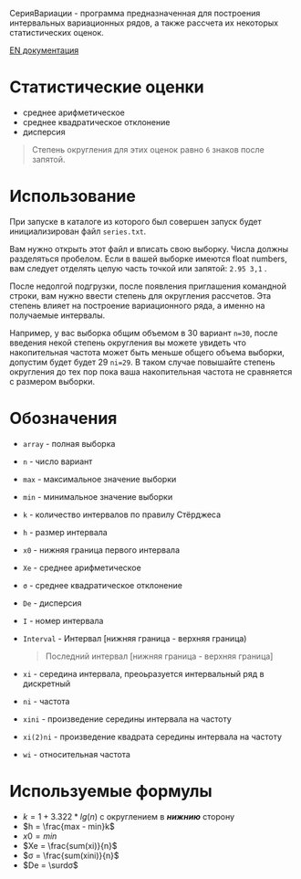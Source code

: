 СерияВариации - программа предназначенная для построения интервальных вариационных рядов, а также рассчета их некоторых статистических оценок.

[EN документация](readmeEN.md)

# Статистические оценки

* среднее арифметическое
* среднее квадратическое отклонение
* дисперсия

> Степень округления для этих оценок равно `6` знаков после запятой.

# Использование

При запуске в каталоге из которого был совершен запуск будет инициализирован файл `series.txt`.

Вам нужно открыть этот файл и вписать свою выборку. Числа должны разделяться пробелом. Если в вашей выборке имеются float numbers, вам следует отделять целую часть точкой или запятой: `2.95 3,1` .

После недолгой подгрузки, после появления приглашения командной строки, вам нужно ввести степень для округления рассчетов. Эта степень влияет на построение вариационного ряда, а именно на получаемые интервалы.

Например, у вас выборка общим объемом в 30 вариант `n=30`, после введения некой степень округления вы можете увидеть что накопительная частота может быть меньше общего объема выборки, допустим будет будет 29 `ni=29`. В таком случае повышайте степень округления до тех пор пока ваша накопительная частота не сравняется с размером выборки.

# Обозначения

* `array` - полная выборка
* `n` - число вариант
* `max` - максимальное значение выборки
* `min` - минимальное значение выборки
* `k` - количество интервалов по правилу Стёрджеса
* `h` - размер интервала
* `x0` - нижняя граница первого интервала
* `Xe` - среднее арифметическое
* `σ` - среднее квадратическое отклонение
* `De` - дисперсия


* `I` - номер интервала
* `Interval` - Интервал [нижняя граница - верхняя граница)
  > Последний интервал [нижняя граница - верхняя граница]
* `xi` - середина интервала, преоьразуется интервальный ряд в дискретный
* `ni` - частота
* `xini` - произведение середины интервала на частоту
* `xi(2)ni` - произведение квадрата середины интервала на частоту
* `wi` - относительная частота

# Используемые формулы

* $k = 1 + 3.322 * lg(n)$ с округлением в ***нижнию*** сторону
* $h = \frac{max - min}k$
* $x0 = min$
* $Xe = \frac{sum(xi)}{n}$
* $σ = \frac{sum(xini)}{n}$
* $De = \surdσ$